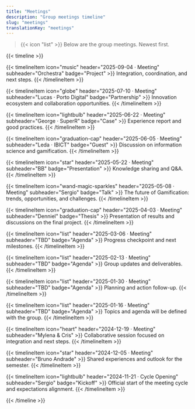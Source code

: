 ```yaml
---
title: "Meetings"
description: "Group meetings timeline"
slug: "meetings"
translationKey: "meetings"
---
```


> {{< icon "list" >}} Below are the group meetings. Newest first.

{{< timeline >}}

{{< timelineItem icon="music" header="2025-09-04 · Meeting" subheader="Orchestra" badge="Project" >}}
Integration, coordination, and next steps.
{{< /timelineItem >}}

{{< timelineItem icon="globe" header="2025-07-10 · Meeting" subheader="Lucas · Porto Digital" badge="Partnership" >}}
Innovation ecosystem and collaboration opportunities.
{{< /timelineItem >}}

{{< timelineItem icon="lightbulb" header="2025-06-22 · Meeting" subheader="George · SuperR" badge="Case" >}}
Experience report and good practices.
{{< /timelineItem >}}

{{< timelineItem icon="graduation-cap" header="2025-06-05 · Meeting" subheader="Leda · IBICT" badge="Guest" >}}
Discussion on information science and gamification.
{{< /timelineItem >}}

{{< timelineItem icon="star" header="2025-05-22 · Meeting" subheader="BB" badge="Presentation" >}}
Knowledge sharing and Q&A.
{{< /timelineItem >}}

{{< timelineItem icon="wand-magic-sparkles" header="2025-05-08 · Meeting" subheader="Sergio" badge="Talk" >}}
The future of Gamification: trends, opportunities, and challenges.
{{< /timelineItem >}}

{{< timelineItem icon="graduation-cap" header="2025-04-03 · Meeting" subheader="Denniel" badge="Thesis" >}}
Presentation of results and discussions on the final project.
{{< /timelineItem >}}

{{< timelineItem icon="list" header="2025-03-06 · Meeting" subheader="TBD" badge="Agenda" >}}
Progress checkpoint and next milestones.
{{< /timelineItem >}}

{{< timelineItem icon="list" header="2025-02-13 · Meeting" subheader="TBD" badge="Agenda" >}}
Group updates and deliverables.
{{< /timelineItem >}}

{{< timelineItem icon="list" header="2025-01-30 · Meeting" subheader="TBD" badge="Agenda" >}}
Planning and action follow-up.
{{< /timelineItem >}}

{{< timelineItem icon="list" header="2025-01-16 · Meeting" subheader="TBD" badge="Agenda" >}}
Topics and agenda will be defined with the group.
{{< /timelineItem >}}

{{< timelineItem icon="heart" header="2024-12-19 · Meeting" subheader="Mylena & Cris" >}}
Collaborative session focused on integration and next steps.
{{< /timelineItem >}}

{{< timelineItem icon="star" header="2024-12-05 · Meeting" subheader="Bruno Andrade" >}}
Shared experiences and outlook for the semester.
{{< /timelineItem >}}

{{< timelineItem icon="lightbulb" header="2024-11-21 · Cycle Opening" subheader="Sergio" badge="Kickoff" >}}
Official start of the meeting cycle and expectations alignment.
{{< /timelineItem >}}

{{< /timeline >}}
